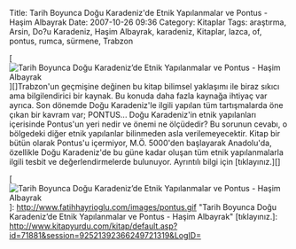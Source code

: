 Title: Tarih Boyunca Doğu Karadeniz&#039;de Etnik Yapılanmalar ve Pontus - Haşim Albayrak
Date: 2007-10-26 09:36
Category: Kitaplar
Tags: araştırma, Arsin, Do?u Karadeniz, Haşim Albayrak, karadeniz, Kitaplar, lazca, of, pontus, rumca, sürmene, Trabzon

[![Tarih Boyunca Doğu Karadeniz’de Etnik Yapılanmalar ve Pontus - Haşim Albayrak][]][]Trabzon'un geçmişine değinen bu kitap bilimsel yaklaşımı
ile biraz sıkıcı ama bilgilendirici bir kaynak. Bu konuda daha fazla
kaynağa ihtiyaç var ayrıca. Son dönemde Doğu Karadeniz'le ilgili yapılan
tüm tartışmalarda öne çıkan bir kavram var; PONTUS... Doğu Karadeniz'in
etnik yapılanları içerisinde Pontus'un yeri nedir ve önemi ne ölçüdedir?
Bu sorunun cevabı, o bölgedeki diğer etnik yapılanlar bilinmeden asla
verilemeyecektir. Kitap bir bütün olarak Pontus'u içermiyor, M.Ö.
5000'den başlayarak Anadolu'da, özellikle Doğu Karadeniz'de bu güne
kadar oluşan tüm etnik yapılanmalarla ilgili tesbit ve
değerlendirmelerde bulunuyor. Ayrıntılı bilgi için [tıklayınız.][]

  [Tarih Boyunca Doğu Karadeniz’de Etnik Yapılanmalar ve Pontus - Haşim   Albayrak]: http://www.fatihhayrioglu.com/images/pontus.kucukresim.gif
  [![Tarih Boyunca Doğu Karadeniz’de Etnik Yapılanmalar ve Pontus -   Haşim Albayrak][]]: http://www.fatihhayrioglu.com/images/pontus.gif
    "Tarih Boyunca Doğu Karadeniz’de Etnik Yapılanmalar ve Pontus - Haşim Albayrak"
  [tıklayınız.]: http://www.kitapyurdu.com/kitap/default.asp?id=71881&session=92521392366249721319&LogID=
